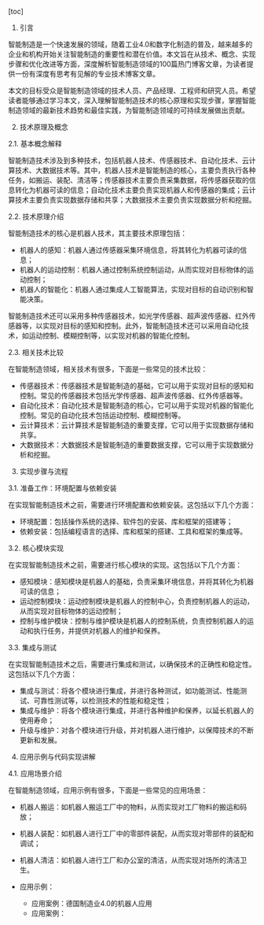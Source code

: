 
[toc]                    
                
                
1. 引言

智能制造是一个快速发展的领域，随着工业4.0和数字化制造的普及，越来越多的企业和机构开始关注智能制造的重要性和潜在价值。本文旨在从技术、概念、实现步骤和优化改进等方面，深度解析智能制造领域的100篇热门博客文章，为读者提供一份有深度有思考有见解的专业技术博客文章。

本文的目标受众是智能制造领域的技术人员、产品经理、工程师和研究人员。希望读者能够通过学习本文，深入理解智能制造技术的核心原理和实现步骤，掌握智能制造领域的最新技术趋势和最佳实践，为智能制造领域的可持续发展做出贡献。

2. 技术原理及概念

2.1. 基本概念解释

智能制造技术涉及到多种技术，包括机器人技术、传感器技术、自动化技术、云计算技术、大数据技术等。其中，机器人技术是智能制造的核心，主要负责执行各种任务，如搬运、装配、清洁等；传感器技术主要负责采集数据，将传感器获取的信息转化为机器可读的信息；自动化技术主要负责实现机器人和传感器的集成；云计算技术主要负责实现数据存储和共享；大数据技术主要负责实现数据分析和挖掘。

2.2. 技术原理介绍

智能制造技术的核心是机器人技术，其主要技术原理包括：

- 机器人的感知：机器人通过传感器采集环境信息，将其转化为机器可读的信息；
- 机器人的运动控制：机器人通过控制系统控制运动，从而实现对目标物体的运动控制；
- 机器人的智能化：机器人通过集成人工智能算法，实现对目标的自动识别和智能决策。

智能制造技术还可以采用多种传感器技术，如光学传感器、超声波传感器、红外传感器等，以实现对目标的感知和控制。此外，智能制造技术还可以采用自动化技术，如运动控制、模糊控制等，以实现对机器的智能化控制。

2.3. 相关技术比较

在智能制造领域，相关技术有很多，下面是一些常见的技术比较：

- 传感器技术：传感器技术是智能制造的基础，它可以用于实现对目标的感知和控制。常见的传感器技术包括光学传感器、超声波传感器、红外传感器等。
- 自动化技术：自动化技术是智能制造的核心，它可以用于实现对机器的智能化控制。常见的自动化技术包括运动控制、模糊控制等。
- 云计算技术：云计算技术是智能制造的重要支撑，它可以用于实现数据存储和共享。
- 大数据技术：大数据技术是智能制造的重要数据支撑，它可以用于实现数据分析和挖掘。

3. 实现步骤与流程

3.1. 准备工作：环境配置与依赖安装

在实现智能制造技术之前，需要进行环境配置和依赖安装。这包括以下几个方面：

- 环境配置：包括操作系统的选择、软件包的安装、库和框架的搭建等；
- 依赖安装：包括编程语言的选择、库和框架的搭建、工具和框架的集成等。

3.2. 核心模块实现

在实现智能制造技术之前，需要进行核心模块的实现。这包括以下几个方面：

- 感知模块：感知模块是机器人的基础，负责采集环境信息，并将其转化为机器可读的信息；
- 运动控制模块：运动控制模块是机器人的控制中心，负责控制机器人的运动，从而实现对目标物体的运动控制；
- 控制与维护模块：控制与维护模块是机器人的控制系统，负责控制机器人的运动和执行任务，并提供对机器人的维护和保养。

3.3. 集成与测试

在实现智能制造技术之后，需要进行集成和测试，以确保技术的正确性和稳定性。这包括以下几个方面：

- 集成与测试：将各个模块进行集成，并进行各种测试，如功能测试、性能测试、可靠性测试等，以检测技术的性能和稳定性；
- 集成与维护：将各个模块进行集成，并进行各种维护和保养，以延长机器人的使用寿命；
- 升级与维护：对各个模块进行升级，并对机器人进行维护，以保障技术的不断更新和发展。

4. 应用示例与代码实现讲解

4.1. 应用场景介绍

在智能制造领域，应用示例有很多，下面是一些常见的应用场景：

- 机器人搬运：如机器人搬运工厂中的物料，从而实现对工厂物料的搬运和码放；
- 机器人装配：如机器人进行工厂中的零部件装配，从而实现对零部件的装配和调试；
- 机器人清洁：如机器人进行工厂和办公室的清洁，从而实现对场所的清洁卫生。

- 应用示例：
    - 应用案例：德国制造业4.0的机器人应用
    - 应用案例：

